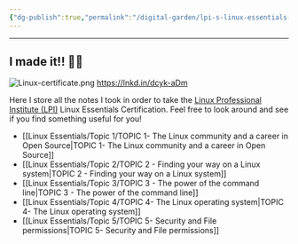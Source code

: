 ```yaml
---
{"dg-publish":true,"permalink":"/digital-garden/lpi-s-linux-essentials-certification/","contentClasses":"markdown-preview-view"}
---
```


---
## I made it!! 🐧🎈

![Linux-certificate.png](/img/user/Digital%20Garden/Icons-and-images/Linux-certificate.png)
https://lnkd.in/dcyk-aDm

Here I store all the notes I took in order to take the [Linux Professional Institute (LPI)](https://www.lpi.org/)
Linux Essentials Certification. Feel free to look around and see if you find something useful for you!

- [[Linux Essentials/Topic 1/TOPIC 1- The Linux community and a career in Open Source\|TOPIC 1- The Linux community and a career in Open Source]]
- [[Linux Essentials/Topic 2/TOPIC 2 - Finding your way on a Linux system\|TOPIC 2 - Finding your way on a Linux system]]
- [[Linux Essentials/Topic 3/TOPIC 3 - The power of the command line\|TOPIC 3 - The power of the command line]]
- [[Linux Essentials/Topic 4/TOPIC 4- The Linux operating system\|TOPIC 4- The Linux operating system]]
- [[Linux Essentials/Topic 5/TOPIC 5- Security and File permissions\|TOPIC 5- Security and File permissions]]
